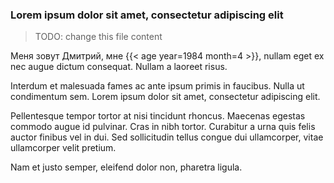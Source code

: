 ### Lorem ipsum dolor sit amet, consectetur adipiscing elit

> TODO: change this file content

Меня зовут Дмитрий, мне {{< age year=1984 month=4 >}}, nullam eget ex nec augue dictum consequat. Nullam a laoreet
risus.

Interdum et malesuada fames ac ante ipsum primis in faucibus. Nulla ut condimentum sem. Lorem ipsum dolor sit amet, consectetur adipiscing elit.

Pellentesque tempor tortor at nisi tincidunt rhoncus. Maecenas egestas commodo augue id pulvinar. Cras in nibh tortor. Curabitur a urna quis felis auctor finibus vel in dui. Sed sollicitudin tellus congue dui ullamcorper, vitae ullamcorper velit pretium.

Nam et justo semper, eleifend dolor non, pharetra ligula.
